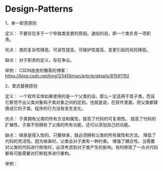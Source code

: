 # Design-Patterns


1、单一职责原则

定义：
不要存在多于一个导致类变更的原因。通俗的说，即一个类负责一项职责。

优点：
类的复杂性降低、可读性提高，可维护性提高、变更引起的风险降低。

缺点：
对于职责的定义，存在争议。

举例：
CSDN皮皮的雅客的博客：https://blog.csdn.net/king123456man/article/details/81591792


2、里式替换原则

定义：
 一个软件实体如果使用的是一个父类的话，那么一定适用于其子类，而且它察觉不出父类对象和子类对象之间的区别。也就是说，在软件里面，把父类都替换成它的子类，程序的行为没有发生变化。

优点：
 子类拥有父类的所有方法和属性，提高了代码的可复用性。
 提高了代码的扩展性，子类不但拥有了父类的所有功能，还可以添加自己的功能。

缺点：
 继承是侵入性的。只要继承，就必须拥有父类的所有属性和方法。
 降低了代码的灵活性。因为继承时，父类会对子类有一种约束。
 增强了耦合性。当需要对父类的代码进行修改时，必须考虑到对子类产生的影响。有时修改了一点点代码都有可能需要对打断程序进行重构。

举例：


